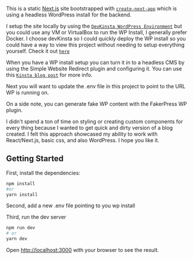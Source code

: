 This is a static [Next.js](https://nextjs.org/) site bootstrapped with [`create-next-app`](https://github.com/vercel/next.js/tree/canary/packages/create-next-app) which is using a headless WordPress install for the backend.

I setup the site locally by using the [`DevKinsta WordPress Environment`](https://kinsta.com/devkinsta/) but you could use any VM or VirtualBox to run the WP Install, I generally prefer Docker. I choose devKinsta so I could quickly deploy the WP install so you could have a way to view this project without needing to setup everything yourself. Check it out [`here`]('')

When you have a WP install setup you can turn it in to a headless CMS by using the Simple Website Redirect plugin and configuring it. You can use this [`Kinsta blog post`](https://kinsta.com/blog/headless-wordpress/) for more info.

Next you will want to update the .env file in this project to point to the URL WP is running on.

On a side note, you can generate fake WP content with the FakerPress WP plugin.

I didn't spend a ton of time on styling or creating custom components for every thing because I wanted to get quick and dirty version of a blog created. I felt this approach showcased my ability to work with React/Next.js, basic css, and also WordPress. I hope you like it.

## Getting Started

First, install the dependencies:

```bash
npm install
#or
yarn install
```

Second, add a new .env file pointing to you wp install

Third, run the dev server

```bash
npm run dev
# or
yarn dev
```

Open [http://localhost:3000](http://localhost:3000) with your browser to see the result.
